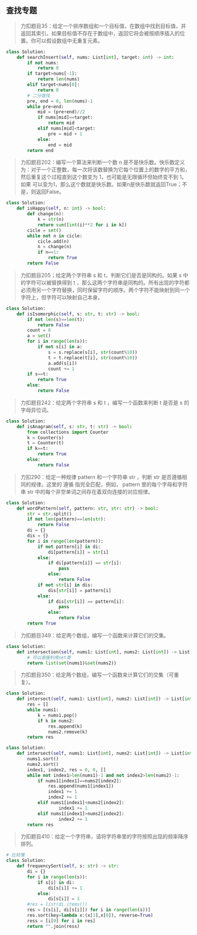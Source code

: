 ## 查找专题



> 力扣题目35：给定一个排序数组和一个目标值，在数组中找到目标值，并返回其索引。如果目标值不存在于数组中，返回它将会被按顺序插入的位置。你可以假设数组中无重复元素。

```python
class Solution:
    def searchInsert(self, nums: List[int], target: int) -> int:
        if not nums:
            return 0
        if target>nums[-1]:
            return len(nums)
        elif target<nums[0]:
            return 0
        # 二分查找
        pre, end = 0, len(nums)-1
        while pre<end:
            mid = (pre+end)//2
            if nums[mid]==target:
                return mid
            elif nums[mid]<target:
                pre = mid + 1
            else:
                end = mid
        return end
```

> 力扣题目202：编写一个算法来判断一个数 n 是不是快乐数。快乐数定义为：对于一个正整数，每一次将该数替换为它每个位置上的数字的平方和，然后重复这个过程直到这个数变为 1，也可能是无限循环但始终变不到 1。如果 可以变为1，那么这个数就是快乐数。如果n是快乐数就返回True；不是，则返回False。

```python
class Solution:
    def isHappy(self, n: int) -> bool:
        def change(n):
            k = str(n)
            return sum([int(i)**2 for i in k])
        cicle = set()
        while not n in cicle:
            cicle.add(n)
            n = change(n)
            if n==1:
                return True
        return False
```

>  力扣题目205；给定两个字符串 s 和 t，判断它们是否是同构的。如果 s 中的字符可以被替换得到 t ，那么这两个字符串是同构的。所有出现的字符都必须用另一个字符替换，同时保留字符的顺序。两个字符不能映射到同一个字符上，但字符可以映射自己本身。

```python
class Solution:
    def isIsomorphic(self, s: str, t: str) -> bool:
        if not len(s)==len(t):
            return False
        count = 0
        a = set()
        for i in range(len(s)):
            if not s[i] in a:
                s = s.replace(s[i], str(count%10))
                t = t.replace(t[i], str(count%10))
                a.add(s[i])
                count += 1
        if s==t:
            return True
        else:
            return False
```

> 力扣题目242：给定两个字符串 s 和 t ，编写一个函数来判断 t 是否是 s 的字母异位词。

```python
class Solution:
    def isAnagram(self, s: str, t: str) -> bool:
        from collections import Counter
        k = Counter(s)
        t = Counter(t)
        if k==t:
            return True
        else:
            return False
```
> 力扣290：给定一种规律 pattern 和一个字符串 str ，判断 str 是否遵循相同的规律。这里的 遵循 指完全匹配，例如， pattern 里的每个字母和字符串 str 中的每个非空单词之间存在着双向连接的对应规律。

```python
class Solution:
    def wordPattern(self, pattern: str, str: str) -> bool:
        str = str.split()
        if not len(pattern)==len(str):
            return False
        di = {}
        dis = {}
        for i in range(len(pattern)):
            if not pattern[i] in di:
                di[pattern[i]] = str[i]
            else:
                if di[pattern[i]] == str[i]:
                    pass
                else:
                    return False
            if not str[i] in dis:
                dis[str[i]] = pattern[i]
            else:
                if dis[str[i]] == pattern[i]:
                    pass
                else:
                    return False
        return True
```

> 力扣题目349：给定两个数组，编写一个函数来计算它们的交集。

```python
class Solution:
    def intersection(self, nums1: List[int], nums2: List[int]) -> List[int]:
        # 可以直接利用set类
        return list(set(nums1)&set(nums2))
```

> 力扣题目350：给定两个数组，编写一个函数来计算它们的交集（可重复）。

```python
class Solution:
    def intersect(self, nums1: List[int], nums2: List[int]) -> List[int]:
        res = []
        while nums1:
            k = nums1.pop()
            if k in nums2:
                res.append(k)
                nums2.remove(k)
        return res
```
```python
class Solution:
    def intersect(self, nums1: List[int], nums2: List[int]) -> List[int]:
        nums1.sort()
        nums2.sort()
        index1, index2, res = 0, 0, []
        while not index1>len(nums1)-1 and not index2>len(nums2)-1:
            if nums1[index1]==nums2[index2]:
                res.append(nums1[index1])
                index1 += 1 
                index2 += 1 
            elif nums1[index1]<nums2[index2]:
                    index1 += 1
            elif nums1[index1]>nums2[index2]:
                    index2 += 1
        return res
```

> 力扣题目410：给定一个字符串，请将字符串里的字符按照出现的频率降序排列。

```python
# 比较慢
class Solution:
    def frequencySort(self, s: str) -> str:
        di = {}
        for i in range(len(s)):
            if s[i] in di:
                di[s[i]] += 1
            else:
                di[s[i]] = 1
        #res = list(di.items())
        res = [(s[i], di[s[i]]) for i in range(len(s))]
        res.sort(key=lambda x:(x[1],x[0]), reverse=True)
        ress = [i[0] for i in res]
        return "".join(ress)
```
```python

```
